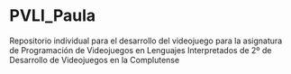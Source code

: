 # PVLI_Paula
Repositorio individual para el desarrollo del videojuego para la asignatura de Programación de Videojuegos en Lenguajes Interpretados de 2º de Desarrollo de Videojuegos en la Complutense
